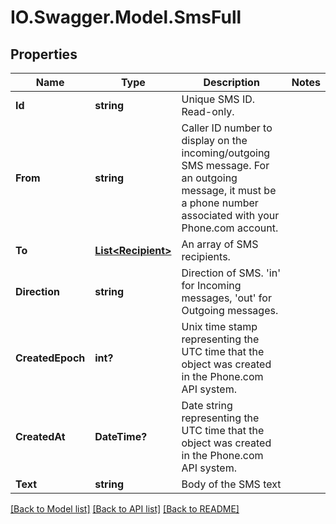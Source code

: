 # IO.Swagger.Model.SmsFull
## Properties

Name | Type | Description | Notes
------------ | ------------- | ------------- | -------------
**Id** | **string** | Unique SMS ID. Read-only. | 
**From** | **string** | Caller ID number to display on the incoming/outgoing SMS message. For an outgoing message, it must be a phone number associated with your Phone.com account. | 
**To** | [**List&lt;Recipient&gt;**](Recipient.md) | An array of SMS recipients. | 
**Direction** | **string** | Direction of SMS. &#39;in&#39; for Incoming messages, &#39;out&#39; for Outgoing messages. | 
**CreatedEpoch** | **int?** | Unix time stamp representing the UTC time that the object was created in the Phone.com API system. | 
**CreatedAt** | **DateTime?** | Date string representing the UTC time that the object was created in the Phone.com API system. | 
**Text** | **string** | Body of the SMS text | 

[[Back to Model list]](../README.md#documentation-for-models) [[Back to API list]](../README.md#documentation-for-api-endpoints) [[Back to README]](../README.md)

